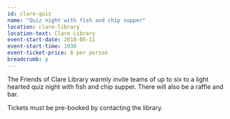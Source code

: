 ```yaml
---
id: clare-quiz
name: "Quiz night with fish and chip supper"
location: clare-library
location-text: Clare Library
event-start-date: 2018-05-11
event-start-time: 1930
event-ticket-price: 8 per person
breadcrumb: y
---
```


The Friends of Clare Library warmly invite teams of up to six to a light hearted quiz night with fish and chip supper. There will also be a raffle and bar.

Tickets must be pre-booked by contacting the library.
